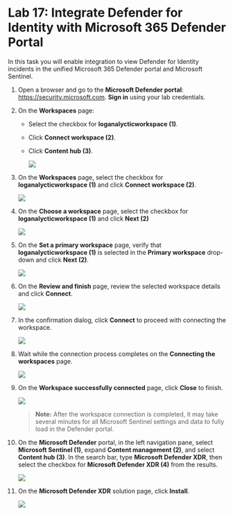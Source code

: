 # Lab 17: Integrate Defender for Identity with Microsoft 365 Defender Portal

In this task you will enable integration to view Defender for Identity incidents in the unified Microsoft 365 Defender portal and Microsoft Sentinel.

1. Open a browser and go to the **Microsoft Defender portal**: https://security.microsoft.com. **Sign in** using your lab credentials.

1. On the **Workspaces** page:
      - Select the checkbox for **loganalycticworkspace (1)**.
      - Click **Connect workspace (2)**.
      - Click **Content hub (3)**.

        ![](./media/t3_g_e1_22.png)

1. On the **Workspaces** page, select the checkbox for **loganalycticworkspace (1)** and click **Connect workspace (2)**.

      ![](./media/t3_g_e1_23.png)

1. On the **Choose a workspace** page, select the checkbox for **loganalycticworkspace (1)** and click **Next (2)**

      ![](./media/t3_g_e1_24.png)

1. On the **Set a primary workspace** page, verify that **loganalycticworkspace (1)** is selected in the **Primary workspace** drop-down and click **Next (2)**.

      ![](./media/t3_g_e1_25.png)

1. On the **Review and finish** page, review the selected workspace details and click **Connect**.

      ![](./media/t3_g_e1_26.png)

1. In the confirmation dialog, click **Connect** to proceed with connecting the workspace.

      ![](./media/t3_g_e1_27.png)

1. Wait while the connection process completes on the **Connecting the workspaces** page.

      ![](./media/t3_g_e1_28.png)

1. On the **Workspace successfully connected** page, click **Close** to finish.

      ![](./media/t3_g_e1_29.png)

      > **Note:** After the workspace connection is completed, it may take several minutes for all Microsoft Sentinel settings and data to fully load in the Defender portal.

1. On the **Microsoft Defender** portal, in the left navigation pane, select **Microsoft Sentinel (1)**, expand **Content management (2)**, and select **Content hub (3)**. In the search bar, type **Microsoft Defender XDR**, then select the checkbox for **Microsoft Defender XDR (4)** from the results.

      ![](./media/cor_r_g_1.png)

1. On the **Microsoft Defender XDR** solution page, click **Install**.

      ![](./media/cor_r_g_2.png)
